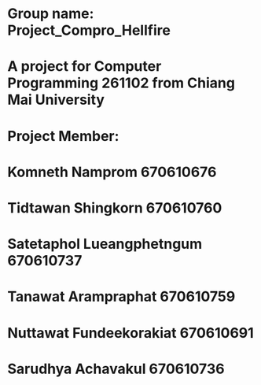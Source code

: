 # Group name: Project_Compro_Hellfire
 
# A project for Computer Programming 261102 from Chiang Mai University 
# Project Member:
# Komneth Namprom 670610676
# Tidtawan Shingkorn 670610760
# Satetaphol Lueangphetngum 670610737
# Tanawat Arampraphat 670610759
# Nuttawat Fundeekorakiat 670610691
# Sarudhya Achavakul 670610736